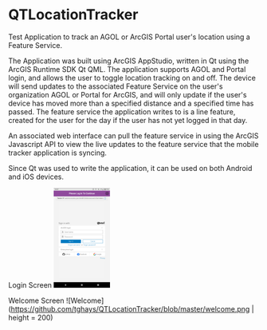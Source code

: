# QTLocationTracker
Test Application to track an AGOL or ArcGIS Portal user's location using a Feature Service.

The Application was built using ArcGIS AppStudio, written in Qt using the ArcGIS Runtime SDK Qt QML.  The application supports AGOL and Portal login, and allows the user to toggle location tracking on and off.  The device will send updates to the associated Feature Service on the user's organization AGOL or Portal for ArcGIS, and will only update if the user's device has moved more than a specified distance and a specified time has passed.  The feature service the application writes to is a line feature, created for the user for the day if the user has not yet logged in that day. 

An associated web interface can pull the feature service in using the ArcGIS Javascript API to view the live updates to the feature service that the mobile tracker application is syncing.

Since Qt was used to write the application, it can be used on both Android and iOS devices.

Login Screen
<img height=200 src="https://github.com/tghays/QTLocationTracker/blob/master/login.png">

Welcome Screen
![Welcome](https://github.com/tghays/QTLocationTracker/blob/master/welcome.png | height = 200)
